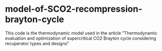 # model-of-SCO2-recompression-brayton-cycle
This code is the thermodynamic model used in the article "Thermodynamic evaluation and optimization of supercritical CO2 Brayton cycle considering recuperator types and designs”
